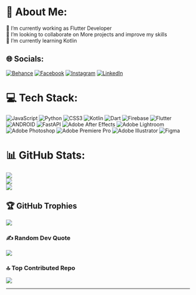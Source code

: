 # 💫 About Me:
🔭 I’m currently working as Flutter Developer<br>👯 I’m looking to collaborate on More projects and improve my skills<br>🌱 I’m currently learning Kotlin<br>


## 🌐 Socials:
[![Behance](https://img.shields.io/badge/Behance-1769ff?logo=behance&logoColor=white)](https://behance.net/zahraaashraf5) [![Facebook](https://img.shields.io/badge/Facebook-%231877F2.svg?logo=Facebook&logoColor=white)](https://facebook.com/zahraa5ashraf) [![Instagram](https://img.shields.io/badge/Instagram-%23E4405F.svg?logo=Instagram&logoColor=white)](https://instagram.com/zahraaashraf5) [![LinkedIn](https://img.shields.io/badge/LinkedIn-%230077B5.svg?logo=linkedin&logoColor=white)](https://linkedin.com/in/zahraa-ashraf-7426b71a2) 

# 💻 Tech Stack:
![JavaScript](https://img.shields.io/badge/javascript-%23323330.svg?style=for-the-badge&logo=javascript&logoColor=%23F7DF1E) ![Python](https://img.shields.io/badge/python-3670A0?style=for-the-badge&logo=python&logoColor=ffdd54) ![CSS3](https://img.shields.io/badge/css3-%231572B6.svg?style=for-the-badge&logo=css3&logoColor=white) ![Kotlin](https://img.shields.io/badge/kotlin-%230095D5.svg?style=for-the-badge&logo=kotlin&logoColor=white) ![Dart](https://img.shields.io/badge/dart-%230175C2.svg?style=for-the-badge&logo=dart&logoColor=white) ![Firebase](https://img.shields.io/badge/firebase-%23039BE5.svg?style=for-the-badge&logo=firebase) ![Flutter](https://img.shields.io/badge/Flutter-%2302569B.svg?style=for-the-badge&logo=Flutter&logoColor=white) ![ANDROID](https://img.shields.io/badge/android-%2320232a.svg?style=for-the-badge&logo=android&logoColor=%a4c639) ![FastAPI](https://img.shields.io/badge/FastAPI-005571?style=for-the-badge&logo=fastapi)  ![Adobe After Effects](https://img.shields.io/badge/Adobe%20After%20Effects-9999FF.svg?style=for-the-badge&logo=Adobe%20After%20Effects&logoColor=white) ![Adobe Lightroom](https://img.shields.io/badge/Adobe%20Lightroom-31A8FF.svg?style=for-the-badge&logo=Adobe%20Lightroom&logoColor=white) ![Adobe Photoshop](https://img.shields.io/badge/adobephotoshop-%2331A8FF.svg?style=for-the-badge&logo=adobephotoshop&logoColor=white) ![Adobe Premiere Pro](https://img.shields.io/badge/Adobe%20Premiere%20Pro-9999FF.svg?style=for-the-badge&logo=Adobe%20Premiere%20Pro&logoColor=white) ![Adobe Illustrator](https://img.shields.io/badge/adobeillustrator-%23FF9A00.svg?style=for-the-badge&logo=adobeillustrator&logoColor=white) ![Figma](https://img.shields.io/badge/figma-%23F24E1E.svg?style=for-the-badge&logo=figma&logoColor=white)
# 📊 GitHub Stats:
![](https://github-readme-stats.vercel.app/api?username=Zahraa5Ashraf&theme=dark&hide_border=false&include_all_commits=true&count_private=true)<br/>
![](https://github-readme-streak-stats.herokuapp.com/?user=Zahraa5Ashraf&theme=dark&hide_border=false)<br/>
![](https://github-readme-stats.vercel.app/api/top-langs/?username=Zahraa5Ashraf&theme=dark&hide_border=false&include_all_commits=true&count_private=true&layout=compact)

## 🏆 GitHub Trophies
![](https://github-profile-trophy.vercel.app/?username=Zahraa5Ashraf&theme=radical&no-frame=false&no-bg=true&margin-w=4)

### ✍️ Random Dev Quote
![](https://quotes-github-readme.vercel.app/api?type=horizontal&theme=dark)

### 🔝 Top Contributed Repo
![](https://github-contributor-stats.vercel.app/api?username=Zahraa5Ashraf&limit=5&theme=monokai&combine_all_yearly_contributions=true)

---

<!-- Proudly created with GPRM ( https://gprm.itsvg.in ) -->
